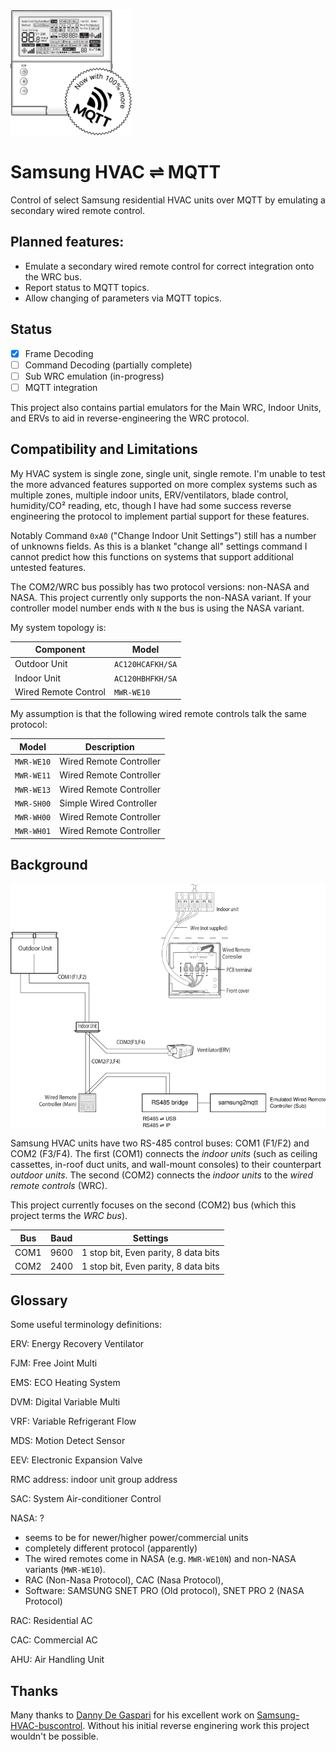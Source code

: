 <img src="logo.png" height="200">

# Samsung HVAC ⇌ MQTT

Control of select Samsung residential HVAC units over MQTT by emulating a secondary wired remote control.

## Planned features:

- Emulate a secondary wired remote control for correct integration onto the WRC bus.
- Report status to MQTT topics.
- Allow changing of parameters via MQTT topics.

## Status

- [x] Frame Decoding
- [ ] Command Decoding (partially complete)
- [ ] Sub WRC emulation (in-progress)
- [ ] MQTT integration

This project also contains partial emulators for the Main WRC, Indoor Units, and ERVs to aid in reverse-engineering the WRC protocol.

## Compatibility and Limitations

My HVAC system is single zone, single unit, single remote.
I'm unable to test the more advanced features supported on more complex systems such as
multiple zones, multiple indoor units, ERV/ventilators, blade control, humidity/CO² reading, etc, though I have
had some success reverse engineering the protocol to implement partial support for these features.

Notably Command `0xA0` ("Change Indoor Unit Settings") still has a number of unknowns fields.
As this is a blanket "change all" settings command I cannot predict how this functions on systems that support additional untested features.

The COM2/WRC bus possibly has two protocol versions: non-NASA and NASA.
This project currently only supports the non-NASA variant.
If your controller model number ends with `N` the bus is using the NASA variant.

My system topology is:

| Component | Model |
| --- | --- |
| Outdoor Unit | `AC120HCAFKH/SA` |
| Indoor Unit | `AC120HBHFKH/SA` |
| Wired Remote Control | `MWR-WE10` |

My assumption is that the following wired remote controls talk the same protocol:

| Model | Description |
| --- | --- |
| `MWR-WE10` | Wired Remote Controller |
| `MWR-WE11` | Wired Remote Controller |
| `MWR-WE13` | Wired Remote Controller |
| `MWR-SH00` | Simple Wired Controller |
| `MWR-WH00` | Wired Remote Controller |
| `MWR-WH01` | Wired Remote Controller |




## Background

![Wiring Diagram](wiring-diagram.png)

Samsung HVAC units have two RS-485 control buses: COM1 (F1/F2) and COM2 (F3/F4). 
The first (COM1) connects the _indoor units_ (such as ceiling cassettes, in-roof duct units, and wall-mount consoles) to
their counterpart _outdoor units_.
The second (COM2) connects the _indoor units_ to the _wired remote controls_ (WRC).

This project currently focuses on the second (COM2) bus (which this project terms the _WRC bus_).

| Bus | Baud | Settings |
| --- | --- | --- |
| COM1 | 9600 | 1 stop bit, Even parity, 8 data bits |
| COM2 | 2400 | 1 stop bit, Even parity, 8 data bits |


## Glossary

Some useful terminology definitions:

ERV: Energy Recovery Ventilator

FJM: Free Joint Multi

EMS: ECO Heating System

DVM: Digital Variable Multi

VRF: Variable Refrigerant Flow

MDS: Motion Detect Sensor

EEV: Electronic Expansion Valve

RMC address: indoor unit group address

SAC: System Air-conditioner Control

NASA: ?<br>
- seems to be for newer/higher power/commercial units
- completely different protocol (apparently)
- The wired remotes come in NASA (e.g. `MWR-WE10N`) and non-NASA variants (`MWR-WE10`).
- RAC (Non-Nasa Protocol), CAC (Nasa Protocol), 
- Software: SAMSUNG SNET PRO (Old protocol), SNET PRO 2 (NASA Protocol)

RAC: Residential AC

CAC: Commercial AC

AHU: Air Handling Unit


## Thanks

Many thanks to [Danny De Gaspari](https://github.com/DannyDeGaspari) for his excellent work on
[Samsung-HVAC-buscontrol](https://github.com/DannyDeGaspari/Samsung-HVAC-buscontrol).
Without his initial reverse enginering work this project wouldn't be possible.
